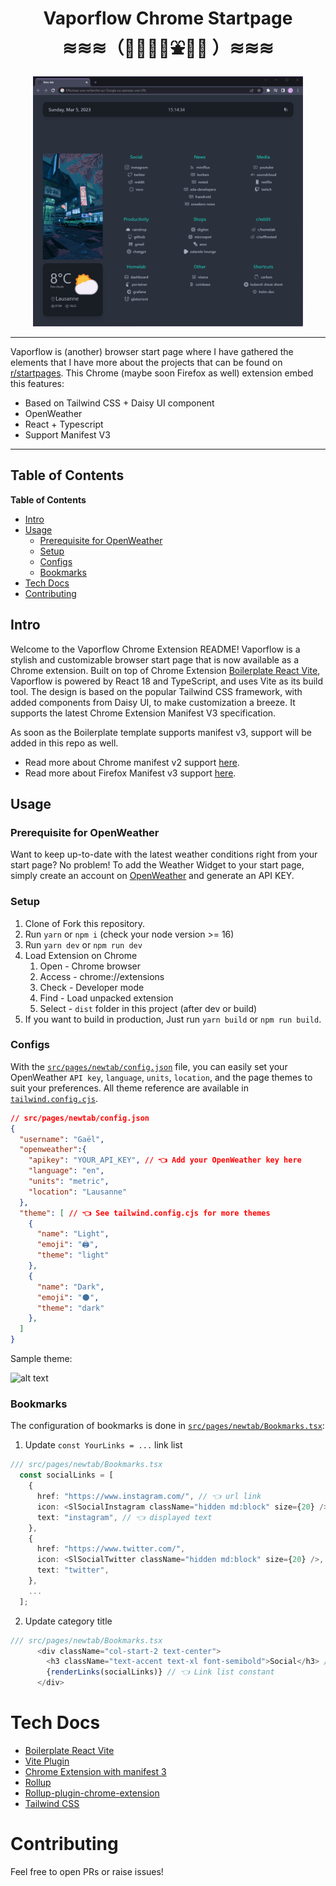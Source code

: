 <div align="center">
<h1>Vaporflow Chrome Startpage<br/>≋≋≋（🗻📼🌸🌴⛲️🐬💾 ）≋≋≋</h1>
<img src="images/intro.png" alt="logo" height="400"/>

</div>

---------------------------------------------------------------------------
Vaporflow is (another) browser start page where I have gathered the elements that I have more about the projects that can be found on [r/startpages](https://www.reddit.com/r/startpages/). This Chrome (maybe soon Firefox as well) extension embed this features:

- Based on Tailwind CSS + Daisy UI component
- OpenWeather
- React + Typescript
- Support Manifest V3

---------------------------------------------------------------------------

## Table of Contents

<!-- START doctoc generated TOC please keep comment here to allow auto update -->
<!-- DON'T EDIT THIS SECTION, INSTEAD RE-RUN doctoc TO UPDATE -->
**Table of Contents**

  - [Intro](#intro)
  - [Usage](#usage)
    - [Prerequisite for OpenWeather](#prerequisite-for-openweather)
    - [Setup](#setup)
    - [Configs](#configs)
    - [Bookmarks](#bookmarks)
- [Tech Docs <a name="tech"></a>](#tech-docs-a-nametecha)
- [Contributing <a name="contributing"></a>](#contributing-a-namecontributinga)

<!-- END doctoc generated TOC please keep comment here to allow auto update -->

## Intro

Welcome to the Vaporflow Chrome Extension README! Vaporflow is a stylish and customizable browser start page that is now available as a Chrome extension. Built on top of Chrome Extension [Boilerplate React Vite](https://github.com/Jonghakseo/chrome-extension-boilerplate-react-vite), Vaporflow is powered by React 18 and TypeScript, and uses Vite as its build tool. The design is based on the popular Tailwind CSS framework, with added components from Daisy UI, to make customization a breeze. It supports the latest Chrome Extension Manifest V3 specification.

As soon as the Boilerplate template supports manifest v3, support will be added in this repo as well.

- Read more about Chrome manifest v2 support [here](https://developer.chrome.com/docs/extensions/mv2/).
- Read more about Firefox Manifest v3 support [here](https://discourse.mozilla.org/t/manifest-v3/94564).

## Usage

### Prerequisite for OpenWeather

Want to keep up-to-date with the latest weather conditions right from your start page? No problem! To add the Weather Widget to your start page, simply create an account on [OpenWeather](https://openweathermap.org/) and generate an API KEY.

### Setup
1. Clone of Fork this repository.
2. Run `yarn` or `npm i` (check your node version >= 16)
3. Run `yarn dev` or `npm run dev`
4. Load Extension on Chrome
   1. Open - Chrome browser
   2. Access - chrome://extensions
   3. Check - Developer mode
   4. Find - Load unpacked extension
   5. Select - `dist` folder in this project (after dev or build)
5. If you want to build in production, Just run `yarn build` or `npm run build`.

### Configs

With the [`src/pages/newtab/config.json`](./src/pages/newtab/config.json) file, you can easily set your OpenWeather `API key`, `language`, `units`, `location`, and the page themes to suit your preferences. All theme reference are available in [`tailwind.config.cjs`](tailwind.config.cjs).

```json
// src/pages/newtab/config.json
{
  "username": "Gaël",
  "openweather":{
    "apikey": "YOUR_API_KEY", // 👈 Add your OpenWeather key here
    "language": "en",
    "units": "metric",
    "location": "Lausanne"
  },
  "theme": [ // 👈 See tailwind.config.cjs for more themes
    {
      "name": "Light",
      "emoji": "🖨️",
      "theme": "light"
    },
    {
      "name": "Dark",
      "emoji": "🌑",
      "theme": "dark"
    },
  ]
}
```

Sample theme:

![alt text](./images/theme.gif)

### Bookmarks

The configuration of bookmarks is done in [`src/pages/newtab/Bookmarks.tsx`](./src/pages/newtab/Bookmarks.tsx):

1. Update `const YourLinks = ...` link list

```typescript
/// src/pages/newtab/Bookmarks.tsx
  const socialLinks = [
    {
      href: "https://www.instagram.com/", // 👈 url link
      icon: <SlSocialInstagram className="hidden md:block" size={20} />, // 👈 react-icons
      text: "instagram", // 👈 displayed text
    },
    {
      href: "https://www.twitter.com/",
      icon: <SlSocialTwitter className="hidden md:block" size={20} />,
      text: "twitter",
    },
    ...
  ];
```

2. Update category title

```typescript
/// src/pages/newtab/Bookmarks.tsx
      <div className="col-start-2 text-center">
        <h3 className="text-accent text-xl font-semibold">Social</h3> // 👈 Category title
        {renderLinks(socialLinks)} // 👈 Link list constant
      </div>
```


# Tech Docs <a name="tech"></a>

- [Boilerplate React Vite](https://github.com/Jonghakseo/chrome-extension-boilerplate-react-vite)
- [Vite Plugin](https://vitejs.dev/guide/api-plugin.html)
- [Chrome Extension with manifest 3](https://developer.chrome.com/docs/extensions/mv3/)
- [Rollup](https://rollupjs.org/guide/en/)
- [Rollup-plugin-chrome-extension](https://www.extend-chrome.dev/rollup-plugin)
- [Tailwind CSS](https://tailwindcss.com/docs/configuration)

# Contributing <a name="contributing"></a>

Feel free to open PRs or raise issues!
